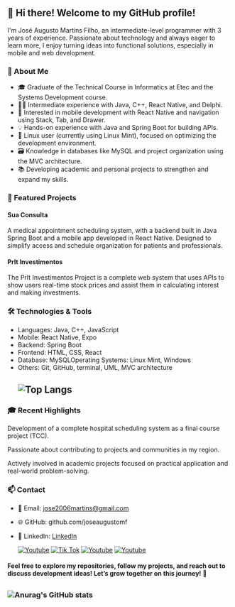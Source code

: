 ## 👋 Hi there! Welcome to my GitHub profile!

I'm José Augusto Martins Filho, an intermediate-level programmer with 3 years of experience. Passionate about technology and always eager to learn more, I enjoy turning ideas into functional solutions, especially in mobile and web development.

### 🚀 About Me

- 🎓 Graduate of the Technical Course in Informatics at Etec and the Systems Development course.
- 👨‍💻 Intermediate experience with Java, C++, React Native, and Delphi.
- 📱 Interested in mobile development with React Native and navigation using Stack, Tab, and Drawer.
- 💡 Hands-on experience with Java and Spring Boot for building APIs.
- 🐧 Linux user (currently using Linux Mint), focused on optimizing the development environment.
- 🗃️ Knowledge in databases like MySQL and project organization using the MVC architecture.
- 📚 Developing academic and personal projects to strengthen and expand my skills.

### 📌 Featured Projects

#### Sua Consulta
A medical appointment scheduling system, with a backend built in Java Spring Boot and a mobile app developed in React Native. Designed to simplify access and schedule organization for patients and professionals.

#### Prlt Investimentos
The Prlt Investimentos Project is a complete web system that uses APIs to show users real-time stock prices and assist them in calculating interest and making investments.

### 🛠️ Technologies & Tools

- Languages: Java, C++, JavaScript
- Mobile: React Native, Expo
- Backend: Spring Boot
- Frontend: HTML, CSS, React
- Database: MySQLOperating Systems: Linux Mint, Windows
- Others: Git, GitHub, terminal, UML, MVC architecture
  ## ![Top Langs](https://github-readme-stats.vercel.app/api/top-langs/?username=jowseDev&hide_progress=true&theme=dark)



### 🎓 Recent Highlights

Development of a complete hospital scheduling system as a final course project (TCC).

Passionate about contributing to projects and communities in my region.

Actively involved in academic projects focused on practical application and real-world problem-solving.

### 📫 Contact

- 📧 Email: jose2006martins@gmail.com
- 🌐 GitHub: github.com/joseaugustomf
- 📱 LinkedIn: [LinkedIn](https://www.linkedin.com/in/josé-augusto-martins-filho-272506255/)


   [![Youtube](https://img.shields.io/badge/YouTube-FF0000?style=for-the-badge&logo=youtube&logoColor=white)](https://www.youtube.com/@jowseDev) [![Tik Tok](    https://img.shields.io/badge/TikTok-000000?style=for-the-badge&logo=tiktok&logoColor=white)](https://www.tiktok.com/@jowsedev) [![Youtube](https://img.shields.io/badge/LinkedIn-0077B5?style=for-the-badge&logo=linkedin&logoColor=white)](https://www.linkedin.com/in/josé-augusto-martins-filho-272506255/) [![Youtube](https://img.shields.io/badge/Instagram-E4405F?style=for-the-badge&logo=instagram&logoColor=white)](https://www.instagram.com/https.j0se/)

#### Feel free to explore my repositories, follow my projects, and reach out to discuss development ideas! Let’s grow together on this journey! 🚀

##

### ![Anurag's GitHub stats](https://github-readme-stats.vercel.app/api?username=jowseDev&show_icons=true&theme=dark)

